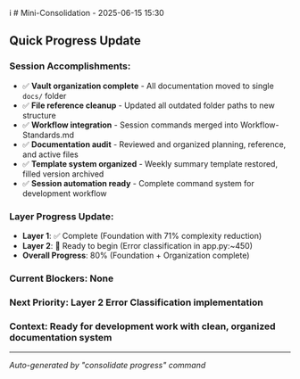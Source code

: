 i # Mini-Consolidation - 2025-06-15 15:30

## Quick Progress Update

### **Session Accomplishments**:
- ✅ **Vault organization complete** - All documentation moved to single `docs/` folder
- ✅ **File reference cleanup** - Updated all outdated folder paths to new structure  
- ✅ **Workflow integration** - Session commands merged into Workflow-Standards.md
- ✅ **Documentation audit** - Reviewed and organized planning, reference, and active files
- ✅ **Template system organized** - Weekly summary template restored, filled version archived
- ✅ **Session automation ready** - Complete command system for development workflow

### **Layer Progress Update**:
- **Layer 1**: ✅ Complete (Foundation with 71% complexity reduction)
- **Layer 2**: 🔄 Ready to begin (Error classification in app.py:~450)
- **Overall Progress**: 80% (Foundation + Organization complete)

### **Current Blockers**: None

### **Next Priority**: Layer 2 Error Classification implementation

### **Context**: Ready for development work with clean, organized documentation system

---
*Auto-generated by "consolidate progress" command*